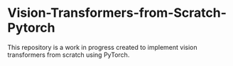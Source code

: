 # Vision-Transformers-from-Scratch-Pytorch
This repository is a work in progress created to implement vision transformers from scratch using PyTorch.
